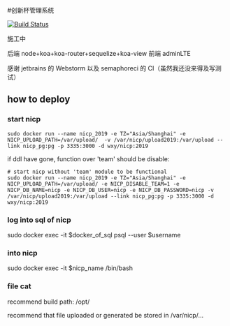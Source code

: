 #创新杯管理系统 

[![Build Status](https://semaphoreci.com/api/v1/sast/nicp-node/branches/master/badge.svg)](https://semaphoreci.com/sast/nicp-node)

施工中

后端 node+koa+koa-router+sequelize+koa-view
前端 adminLTE

感谢 jetbrains 的 Webstorm
以及 semaphoreci 的 CI（虽然我还没来得及写测试）


## how to deploy

### start nicp
```
sudo docker run --name nicp_2019 -e TZ="Asia/Shanghai" -e NICP_UPLOAD_PATH=/var/upload/  -v /var/nicp/upload2019:/var/upload --link nicp_pg:pg -p 3335:3000 -d wxy/nicp:2019
```
if ddl have gone, function over 'team' should be disable:
```
# start nicp without 'team' module to be functional
sudo docker run --name nicp_2019 -e TZ="Asia/Shanghai" -e NICP_UPLOAD_PATH=/var/upload/ -e NICP_DISABLE_TEAM=1 -e NICP_DB_NAME=nicp -e NICP_DB_USER=nicp -e NICP_DB_PASSWORD=nicp -v /var/nicp/upload2019:/var/upload --link nicp_pg:pg -p 3335:3000 -d wxy/nicp:2019
```

### log into sql of nicp 
sudo docker exec -it $docker_of_sql psql --user $username

### into nicp 
sudo docker exec -it $nicp_name /bin/bash

### file cat

recommend build path: /opt/

recommend that file uploaded or generated be stored in /var/nicp/... 
